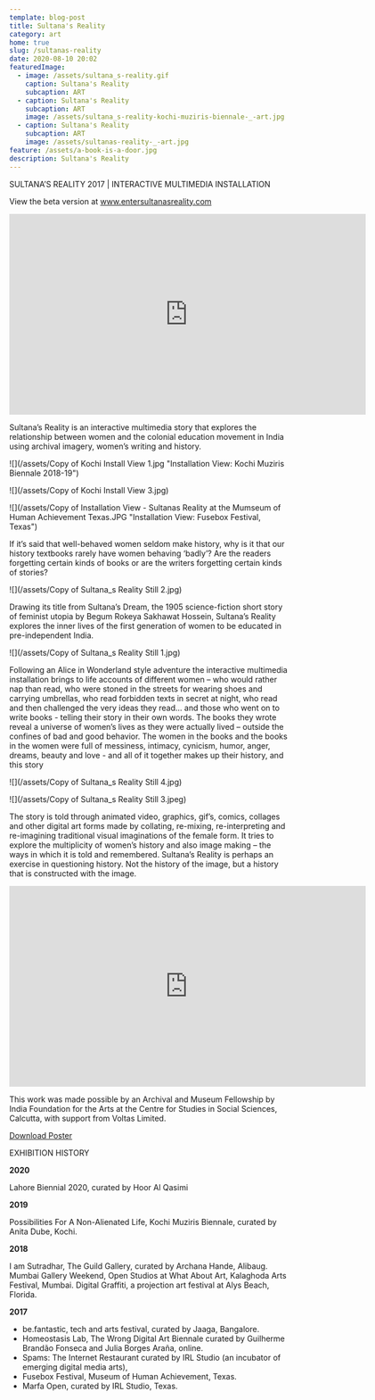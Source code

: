 ```yaml
---
template: blog-post
title: Sultana's Reality
category: art
home: true
slug: /sultanas-reality
date: 2020-08-10 20:02
featuredImage:
  - image: /assets/sultana_s-reality.gif
    caption: Sultana's Reality
    subcaption: ART
  - caption: Sultana's Reality
    subcaption: ART
    image: /assets/sultana_s-reality-kochi-muziris-biennale-_-art.jpg
  - caption: Sultana's Reality
    subcaption: ART
    image: /assets/sultanas-reality-_-art.jpg
feature: /assets/a-book-is-a-door.jpg
description: Sultana's Reality
---
```

SULTANA’S REALITY 2017 | INTERACTIVE MULTIMEDIA INSTALLATION 

View the beta version at www.entersultanasreality.com

<iframe src="https://player.vimeo.com/video/176562149" width="640" height="360" frameborder="0" allow="autoplay; fullscreen" allowfullscreen></iframe>

Sultana’s Reality is an interactive multimedia story that explores the relationship between women and the colonial education movement in India using archival imagery, women’s writing and history.

![](/assets/Copy of Kochi Install View 1.jpg "Installation View: Kochi Muziris Biennale 2018-19")

![](/assets/Copy of Kochi Install View 3.jpg)

![](/assets/Copy of Installation View - Sultanas Reality at the Mumseum of Human Achievement Texas.JPG "Installation View: Fusebox Festival, Texas")

If it’s said that well-behaved women seldom make history,  why is it that our history textbooks rarely have women behaving ‘badly’?  Are the readers forgetting certain kinds of books  or are the writers forgetting certain kinds of stories?

![](/assets/Copy of Sultana_s Reality Still 2.jpg)

Drawing its title from Sultana’s Dream, the 1905 science-fiction short story of feminist utopia by Begum Rokeya Sakhawat Hossein, Sultana’s Reality explores the inner lives of the first generation of women to be educated in pre-independent India. 

![](/assets/Copy of Sultana_s Reality Still 1.jpg)

Following an Alice in Wonderland style adventure the interactive multimedia installation brings to life accounts of different women – who would rather nap than read, who were stoned in the streets for wearing shoes and carrying umbrellas, who read forbidden texts in secret at night, who read and then challenged the very ideas they read… and those who went on to write books - telling their story in their own words. The books they wrote reveal a universe of women’s lives as they were actually lived – outside the confines of bad and good behavior. The women in the books and the books in the women were full of messiness, intimacy, cynicism, humor, anger, dreams, beauty and love - and all of it together makes up their history, and this story

![](/assets/Copy of Sultana_s Reality Still 4.jpg)

![](/assets/Copy of Sultana_s Reality Still 3.jpeg)

The story is told through animated video, graphics, gif’s, comics, collages and other digital art forms made by collating, re-mixing, re-interpreting and re-imagining traditional visual imaginations of the female form. It tries to explore the multiplicity of women’s history and also image making – the ways in which it is told and remembered. Sultana’s Reality is perhaps an exercise in questioning history. Not the history of the image, but a history that is constructed with the image.

<iframe src="https://player.vimeo.com/video/200641072" width="640" height="360" frameborder="0" allow="autoplay; fullscreen" allowfullscreen></iframe>

This work was made possible by an Archival and Museum Fellowship by India Foundation for the Arts at the Centre for Studies in Social Sciences, Calcutta, with support from Voltas Limited.

[Download Poster](https://www.google.com)

EXHIBITION HISTORY

**2020**

Lahore Biennial 2020, curated by Hoor Al Qasimi

**2019**

Possibilities For A Non-Alienated Life, Kochi Muziris Biennale, curated by Anita Dube, Kochi.

**2018**

I am Sutradhar, The Guild Gallery, curated by Archana Hande, Alibaug. Mumbai Gallery Weekend, Open Studios at What About Art, Kalaghoda Arts Festival, Mumbai. Digital Graffiti, a projection art festival at Alys Beach, Florida.

**2017**

* be.fantastic, tech and arts festival, curated by Jaaga, Bangalore.
* Homeostasis Lab, The Wrong Digital Art Biennale curated by Guilherme Brandão Fonseca and Julia Borges Araña, online.
* Spams: The Internet Restaurant curated by IRL Studio (an incubator of emerging digital media arts), 
* Fusebox Festival, Museum of Human Achievement, Texas.
* Marfa Open, curated by IRL Studio, Texas.